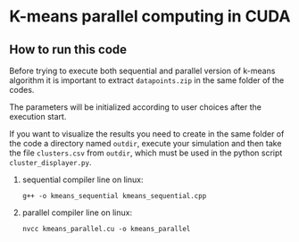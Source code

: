 # K-means parallel computing in CUDA

## How to run this code

Before trying to execute both sequential and parallel version of k-means algorithm it is important to extract `datapoints.zip` in the same folder of the codes.

The parameters will be initialized according to user choices after the execution start.

If you want to visualize the results you need to create in the same folder of the code a directory named `outdir`, execute your simulation and then take the file `clusters.csv` from `outdir`, which 
must be used in the python script `cluster_displayer.py`.

1. sequential compiler line on linux:
    ```terminal
    g++ -o kmeans_sequential kmeans_sequential.cpp
    ```

2. parallel compiler line on linux:
    ```terminal
    nvcc kmeans_parallel.cu -o kmeans_parallel
    ```
